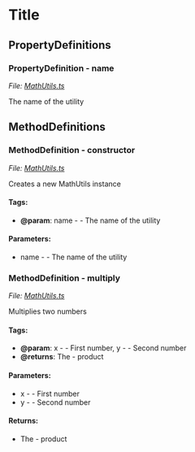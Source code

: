 # Title

## PropertyDefinitions

### PropertyDefinition - name

*File: [MathUtils.ts](/Users/augustinmercier/Desktop/minidoc/playground/MathUtils.ts)*

The name of the utility

## MethodDefinitions

### MethodDefinition - constructor

*File: [MathUtils.ts](/Users/augustinmercier/Desktop/minidoc/playground/MathUtils.ts)*

Creates a new MathUtils instance

#### Tags:
- **@param**: name - - The name of the utility

#### Parameters:
- name - - The name of the utility

### MethodDefinition - multiply

*File: [MathUtils.ts](/Users/augustinmercier/Desktop/minidoc/playground/MathUtils.ts)*

Multiplies two numbers

#### Tags:
- **@param**: x - - First number, y - - Second number
- **@returns**: The - product

#### Parameters:
- x - - First number
- y - - Second number

#### Returns:
- The - product

